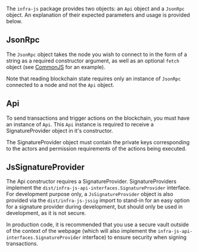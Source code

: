 The `infra-js` package provides two objects: an `Api` object and a `JsonRpc` object.  An explanation of their expected parameters and usage is provided below.

## JsonRpc
The `JsonRpc` object takes the node you wish to connect to in the form of a string as a required constructor argument, as well as an optional `fetch` object (see [CommonJS](01_commonjs.md) for an example).  

Note that reading blockchain state requires only an instance of `JsonRpc` connected to a node and not the `Api` object.

## Api
To send transactions and trigger actions on the blockchain, you must have an instance of `Api`. This `Api` instance is required to receive a SignatureProvider object in it's constructor.

The SignatureProvider object must contain the private keys corresponding to the actors and permission requirements of the actions being executed.

## JsSignatureProvider
The Api constructor requires a SignatureProvider. SignatureProviders implement the `dist/infra-js-api-interfaces.SignatureProvider` interface. For development purpose only, a `JsSignatureProvider` object is also provided via the `dist/infra-js-jssig` import to stand-in for an easy option for a signature provider during development, but should only be used in development, as it is not secure.

In production code, it is recommended that you use a secure vault outside of the context of the webpage (which will also implement the `infra-js-api-interfaces.SignatureProvider` interface) to ensure security when signing transactions.
